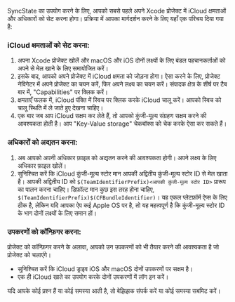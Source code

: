 SyncState का उपयोग करने के लिए, आपको सबसे पहले अपने Xcode प्रोजेक्ट में iCloud क्षमताओं और अधिकारों को सेट करना होगा। प्रक्रिया में आपका मार्गदर्शन करने के लिए यहाँ एक परिचय दिया गया है:

### iCloud क्षमताओं को सेट करना:

1. अपना Xcode प्रोजेक्ट खोलें और macOS और iOS दोनों लक्ष्यों के लिए बंडल पहचानकर्ताओं को अपने से मेल खाने के लिए समायोजित करें।
2. इसके बाद, आपको अपने प्रोजेक्ट में iCloud क्षमता को जोड़ना होगा। ऐसा करने के लिए, प्रोजेक्ट नेविगेटर में अपने प्रोजेक्ट का चयन करें, फिर अपने लक्ष्य का चयन करें। संपादक क्षेत्र के शीर्ष पर टैब बार में, "Capabilities" पर क्लिक करें।
3. क्षमताएँ फलक में, iCloud पंक्ति में स्विच पर क्लिक करके iCloud चालू करें। आपको स्विच को चालू स्थिति में ले जाते हुए देखना चाहिए।
4. एक बार जब आप iCloud सक्षम कर लेते हैं, तो आपको कुंजी-मूल्य संग्रहण सक्षम करने की आवश्यकता होती है। आप "Key-Value storage" चेकबॉक्स को चेक करके ऐसा कर सकते हैं।

### अधिकारों को अद्यतन करना:

1. अब आपको अपनी अधिकार फ़ाइल को अद्यतन करने की आवश्यकता होगी। अपने लक्ष्य के लिए अधिकार फ़ाइल खोलें।
2. सुनिश्चित करें कि iCloud कुंजी-मूल्य स्टोर मान आपकी अद्वितीय कुंजी-मूल्य स्टोर ID से मेल खाता है। आपकी अद्वितीय ID को `$(TeamIdentifierPrefix)<आपकी कुंजी-मूल्य स्टोर ID>` प्रारूप का पालन करना चाहिए। डिफ़ॉल्ट मान कुछ इस तरह होना चाहिए, `$(TeamIdentifierPrefix)$(CFBundleIdentifier)`। यह एकल प्लेटफ़ॉर्म ऐप्स के लिए ठीक है, लेकिन यदि आपका ऐप कई Apple OS पर है, तो यह महत्वपूर्ण है कि कुंजी-मूल्य स्टोर ID के भाग दोनों लक्ष्यों के लिए समान हों।

### उपकरणों को कॉन्फ़िगर करना:

प्रोजेक्ट को कॉन्फ़िगर करने के अलावा, आपको उन उपकरणों को भी तैयार करने की आवश्यकता है जो प्रोजेक्ट को चलाएंगे।

- सुनिश्चित करें कि iCloud ड्राइव iOS और macOS दोनों उपकरणों पर सक्षम है।
- एक ही iCloud खाते का उपयोग करके दोनों उपकरणों में लॉग इन करें।

यदि आपके कोई प्रश्न हैं या कोई समस्या आती है, तो बेझिझक संपर्क करें या कोई समस्या सबमिट करें।
